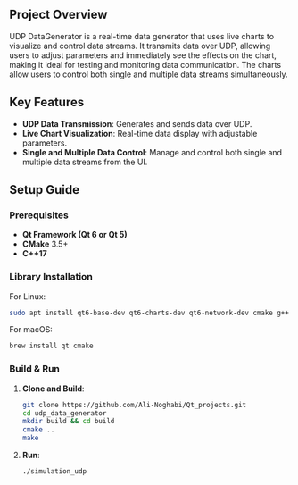 ## Project Overview
UDP DataGenerator is a real-time data generator that uses live charts to visualize and control data streams. It transmits data over UDP, allowing users to adjust parameters and immediately see the effects on the chart, making it ideal for testing and monitoring data communication. The charts allow users to control both single and multiple data streams simultaneously.

## Key Features
- **UDP Data Transmission**: Generates and sends data over UDP.
- **Live Chart Visualization**: Real-time data display with adjustable parameters.
- **Single and Multiple Data Control**: Manage and control both single and multiple data streams from the UI.

## Setup Guide

### Prerequisites
- **Qt Framework (Qt 6 or Qt 5)**
- **CMake** 3.5+
- **C++17**

### Library Installation

For Linux:
```bash
sudo apt install qt6-base-dev qt6-charts-dev qt6-network-dev cmake g++
```

For macOS:
```bash
brew install qt cmake
```

### Build & Run

1. **Clone and Build**:
   ```bash
   git clone https://github.com/Ali-Noghabi/Qt_projects.git
   cd udp_data_generator
   mkdir build && cd build
   cmake ..
   make
   ```

2. **Run**:
   ```bash
   ./simulation_udp
   ```
